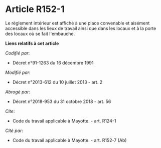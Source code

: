 # Article R152-1

Le règlement intérieur est affiché à une place convenable et aisément accessible dans les lieux de travail ainsi que dans les
locaux et à la porte des locaux où se fait l'embauche.

**Liens relatifs à cet article**

_Codifié par_:

  - Décret n°91-1263 du 16 décembre 1991

_Modifié par_:

  - Décret n°2013-612 du 10 juillet 2013 - art. 2

_Abrogé par_:

  - Décret n°2018-953 du 31 octobre 2018 - art. 56

_Cite_:

  - Code du travail applicable à Mayotte. - art. R124-1

_Cité par_:

  - Code du travail applicable à Mayotte. - art. R152-7 (Ab)
